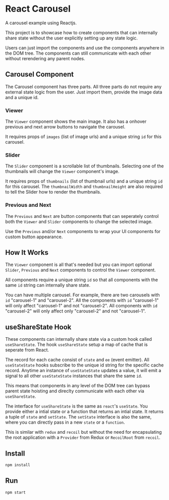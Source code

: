 # React Carousel

A carousel example using Reactjs.

This project is to showcase how to create components that can internally
share state without the user explicitly setting up any state logic.

Users can just import the components and use the components anywhere in the
DOM tree. The components can still communicate with each other without
rerendering any parent nodes.

## Carousel Component

The Carousel component has three parts. All three parts do not require any
external state logic from the user. Just import them, provide the image data
and a unique id.

### Viewer

The `Viewer` component shows the main image. It also has a onhover previous and
next arrow buttons to navigate the carousel.

It requires props of `images` (list of image urls) and a unique string `id` for
this carousel.

### Slider

The `Slider` component is a scrollable list of thumbnails.
Selecting one of the thumbnails will change the `Viewer` component's image.

It requires props of `thumbnails` (list of thumbnail urls) and a unique string
`id` for this carousel. The `thumbnailWidth` and `thumbnailHeight` are also
required to tell the Slider how to render the thumbnails.

### Previous and Next

The `Previous` and `Next` are button components that can seperately control
both the `Viewer` and `Slider` components to change the selected image.

Use the `Previous` and/or `Next` components to wrap your UI components for
custom button appearance.

## How It Works

The `Viewer` component is all that's needed but you can import optional
`Slider`, `Previous` and `Next` components to control the `Viewer` component.

All components require a unique string `id` so that all components with the same
`id` string can internally share state.

You can have multiple carousel. For example, there are two carousels with
`id` "carousel-1" and "carousel-2". All the components with `id` "carousel-1"
will only affect "carousel-1" and not "carousel-2". All components with
`id` "carousel-2" will only affect only "carousel-2" and not "carousel-1".

## useShareState Hook

These components can internally share state via a custom hook called
`useShareState`. The hook `useShareState` setup a map of cache that is seperate
from React.

The record for each cache consist of `state` and `ee` (event emitter).
All `useStateState` hooks subscribe to the unique id string for the specific
cache record. Anytime an instance of `useStateState` updates a value, it will
emit a signal to all other `useStateState` instances that share the same `id`.

This means that components in any level of the DOM tree can bypass parent state
hoisting and direclty communicate with each other via `useShareState`.

The interface for `useShareState` is the same as `react`'s `useState`.
You provide either a intial state or a function that returns an intial state.
It returns a tuple of `state` and `setState`. The `setState` interface is also
the same, where you can directly pass in a new `state` or a `function`.

This is similar with `redux` and `recoil` but without the need for encapsulating
the root application with a `Provider` from Redux or `RecoilRoot` from `recoil`.

## Install

```bash
npm install
```

## Run

```bash
npm start
```
